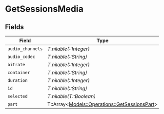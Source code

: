 # GetSessionsMedia


## Fields

| Field                                                                                       | Type                                                                                        | Required                                                                                    | Description                                                                                 | Example                                                                                     |
| ------------------------------------------------------------------------------------------- | ------------------------------------------------------------------------------------------- | ------------------------------------------------------------------------------------------- | ------------------------------------------------------------------------------------------- | ------------------------------------------------------------------------------------------- |
| `audio_channels`                                                                            | *T.nilable(::Integer)*                                                                      | :heavy_minus_sign:                                                                          | N/A                                                                                         | 2                                                                                           |
| `audio_codec`                                                                               | *T.nilable(::String)*                                                                       | :heavy_minus_sign:                                                                          | N/A                                                                                         | flac                                                                                        |
| `bitrate`                                                                                   | *T.nilable(::Integer)*                                                                      | :heavy_minus_sign:                                                                          | N/A                                                                                         | 1014                                                                                        |
| `container`                                                                                 | *T.nilable(::String)*                                                                       | :heavy_minus_sign:                                                                          | N/A                                                                                         | flac                                                                                        |
| `duration`                                                                                  | *T.nilable(::Integer)*                                                                      | :heavy_minus_sign:                                                                          | N/A                                                                                         | 186240                                                                                      |
| `id`                                                                                        | *T.nilable(::String)*                                                                       | :heavy_minus_sign:                                                                          | N/A                                                                                         | 130355                                                                                      |
| `selected`                                                                                  | *T.nilable(T::Boolean)*                                                                     | :heavy_minus_sign:                                                                          | N/A                                                                                         | true                                                                                        |
| `part`                                                                                      | T::Array<[Models::Operations::GetSessionsPart](../../models/operations/getsessionspart.md)> | :heavy_minus_sign:                                                                          | N/A                                                                                         |                                                                                             |